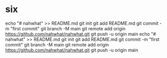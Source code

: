 # six
echo "# nahwhat" >> README.md git init git add README.md git commit -m "first commit" git branch -M main git remote add origin https://github.com/nahwhat/nahwhat.git git push -u origin main
echo "# nahwhat" >> README.md
git init
git add README.md
git commit -m "first commit"
git branch -M main
git remote add origin https://github.com/nahwhat/nahwhat.git
git push -u origin main
